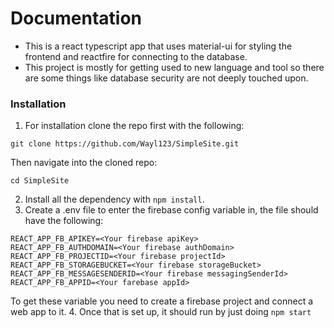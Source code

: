 # Documentation

- This is a react typescript app that uses material-ui for styling the frontend and reactfire for connecting to the database.
- This project is mostly for getting used to new language and tool so there are some things like database security are not deeply touched upon.

### Installation

1. For installation clone the repo first with the following:
```
git clone https://github.com/Wayl123/SimpleSite.git
```
Then navigate into the cloned repo:
```
cd SimpleSite
```
2. Install all the dependency with `npm install`.
3. Create a .env file to enter the firebase config variable in, the file should have the following:
```
REACT_APP_FB_APIKEY=<Your firebase apiKey>
REACT_APP_FB_AUTHDOMAIN=<Your firebase authDomain>
REACT_APP_FB_PROJECTID=<Your firebase projectId>
REACT_APP_FB_STORAGEBUCKET=<Your firebase storageBucket>
REACT_APP_FB_MESSAGESENDERID=<Your firebase messagingSenderId>
REACT_APP_FB_APPID=<Your farebase appId>
```
To get these variable you need to create a firebase project and connect a web app to it.
4. Once that is set up, it should run by just doing `npm start`